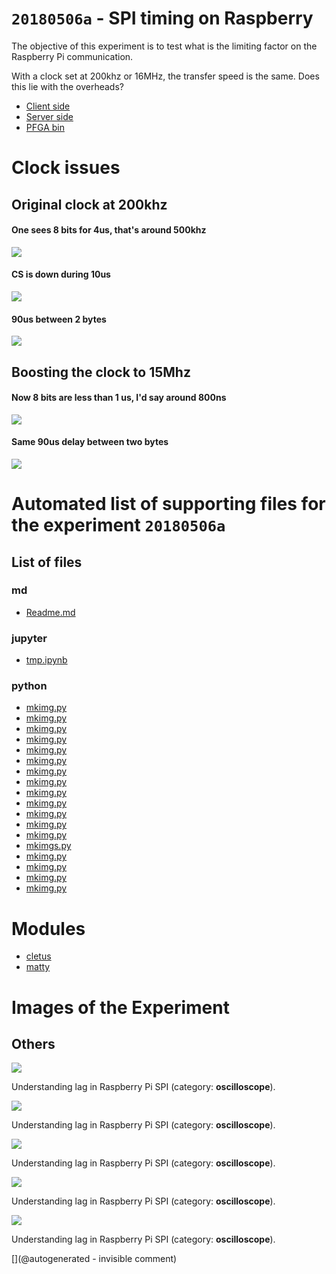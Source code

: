 # `20180506a` - SPI timing on Raspberry

The objective of this experiment is to test what is the limiting factor on the Raspberry Pi communication.

With a clock set at 200khz or 16MHz, the transfer speed is the same. Does this lie with the overheads?


* [Client side](/matty/20180430a/20180430a-Client.ipynb)
* [Server side](/matty/20180430a/20180430a-Server.ipynb)
* [PFGA bin](/matty/prog_flash/pMATTYtestRegisterasyn_nomoreadd_20180401.bin)

# Clock issues

## Original clock at 200khz

#### One sees 8 bits for 4us, that's around 500khz

![](/matty/20180506a/images/IMAG001.png)

#### CS is down during 10us

![](/matty/20180506a/images/IMAG002.png)

#### 90us between 2 bytes

![](/matty/20180506a/images/IMAG003.png)

## Boosting the clock to 15Mhz

#### Now 8 bits are less than 1 us, I'd say around 800ns

![](/matty/20180506a/images/IMAG004.png)

#### Same 90us delay between two bytes

![](/matty/20180506a/images/IMAG005.png)


# Automated list of supporting files for the __experiment `20180506a`__

## List of files

### md

* [Readme.md](/matty/20180506a/Readme.md)


### jupyter

* [tmp.ipynb](/tmp.ipynb)


### python

* [mkimg.py](/include/cn_mechprob/mkimg.py)
* [mkimg.py](/include/images/ATL_A6-3/mkimg.py)
* [mkimg.py](/include/images/ausonics75/mkimg.py)
* [mkimg.py](/include/images/apogee10MHz/mkimg.py)
* [mkimg.py](/include/images/apogee5MHz/mkimg.py)
* [mkimg.py](/include/s3/images/uProbe1/mkimg.py)
* [mkimg.py](/include/images/kretzaw145ba/20180811b/mkimg.py)
* [mkimg.py](/include/images/Interspec/mkimg.py)
* [mkimg.py](/include/images/atl5annular/mkimg.py)
* [mkimg.py](/include/images/diasonics_75/mkimg.py)
* [mkimg.py](/include/images/diasonics_gpm_plus_35/mkimg.py)
* [mkimg.py](/include/images/atladrict/mkimg.py)
* [mkimg.py](/include/images/diasonics_50/mkimg.py)
* [mkimgs.py](/include/images/apogee10MHz/Round2/mkimgs.py)
* [mkimg.py](/matty/20180506a/mkimg.py)
* [mkimg.py](/include/images/ADR/mkimg.py)
* [mkimg.py](/include/clarius/mkimg.py)
* [mkimg.py](/include/images/atlcl105/mkimg.py)





# Modules

* [cletus](/retired/cletus/)
* [matty](/matty/)




# Images of the Experiment

## Others

![](/matty/20180506a/images/IMAG005.png)

Understanding lag in Raspberry Pi SPI (category: __oscilloscope__).

![](/matty/20180506a/images/IMAG004.png)

Understanding lag in Raspberry Pi SPI (category: __oscilloscope__).

![](/matty/20180506a/images/IMAG001.png)

Understanding lag in Raspberry Pi SPI (category: __oscilloscope__).

![](/matty/20180506a/images/IMAG003.png)

Understanding lag in Raspberry Pi SPI (category: __oscilloscope__).

![](/matty/20180506a/images/IMAG002.png)

Understanding lag in Raspberry Pi SPI (category: __oscilloscope__).










[](@autogenerated - invisible comment)